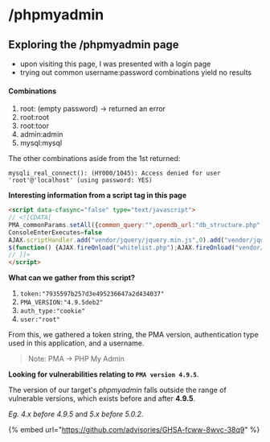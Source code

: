 # /phpmyadmin

## Exploring the /phpmyadmin page

* upon visiting this page, I was presented with a login page
* trying out common username:password combinations yield no results

#### **Combinations**

1. root: (empty password) -> returned an error
2. root:root
3. root:toor
4. admin:admin
5. mysql:mysql

The other combinations aside from the 1st returned:

`mysqli_real_connect(): (HY000/1045): Access denied for user 'root'@'localhost' (using password: YES)`

**Interesting information from a script tag in this page**

```html
<script data-cfasync="false" type="text/javascript">
// <![CDATA[
PMA_commonParams.setAll({common_query:"",opendb_url:"db_structure.php",lang:"en",server:"1",table:"",db:"",token:"7935597b257d3e495236647a2d434037",text_dir:"ltr",show_databases_navigation_as_tree:true,pma_text_default_tab:"Browse",pma_text_left_default_tab:"Structure",pma_text_left_default_tab2:false,LimitChars:"50",pftext:"",confirm:true,LoginCookieValidity:"1440",session_gc_maxlifetime:"1440",logged_in:false,is_https:false,rootPath:"/phpmyadmin/",arg_separator:"&",PMA_VERSION:"4.9.5deb2",auth_type:"cookie",user:"root"});
ConsoleEnterExecutes=false
AJAX.scriptHandler.add("vendor/jquery/jquery.min.js",0).add("vendor/jquery/jquery-migrate.js",0).add("whitelist.php",1).add("vendor/sprintf.js",1).add("ajax.js",0).add("keyhandler.js",1).add("vendor/jquery/jquery-ui.min.js",0).add("vendor/js.cookie.js",1).add("vendor/jquery/jquery.mousewheel.js",0).add("vendor/jquery/jquery.event.drag-2.2.js",0).add("vendor/jquery/jquery.validate.js",0).add("vendor/jquery/jquery-ui-timepicker-addon.js",0).add("vendor/jquery/jquery.ba-hashchange-1.3.js",0).add("vendor/jquery/jquery.debounce-1.0.5.js",0).add("menu-resizer.js",1).add("cross_framing_protection.js",0).add("rte.js",1).add("vendor/tracekit.js",1).add("error_report.js",1).add("messages.php",0).add("config.js",1).add("doclinks.js",1).add("functions.js",1).add("navigation.js",1).add("indexes.js",1).add("common.js",1).add("page_settings.js",1).add("shortcuts_handler.js",1).add("vendor/codemirror/lib/codemirror.js",0).add("vendor/codemirror/mode/sql/sql.js",0).add("vendor/codemirror/addon/runmode/runmode.js",0).add("vendor/codemirror/addon/hint/show-hint.js",0).add("vendor/codemirror/addon/hint/sql-hint.js",0).add("vendor/codemirror/addon/lint/lint.js",0).add("codemirror/addon/lint/sql-lint.js",0).add("console.js",1);
$(function() {AJAX.fireOnload("whitelist.php");AJAX.fireOnload("vendor/sprintf.js");AJAX.fireOnload("keyhandler.js");AJAX.fireOnload("vendor/js.cookie.js");AJAX.fireOnload("menu-resizer.js");AJAX.fireOnload("rte.js");AJAX.fireOnload("vendor/tracekit.js");AJAX.fireOnload("error_report.js");AJAX.fireOnload("config.js");AJAX.fireOnload("doclinks.js");AJAX.fireOnload("functions.js");AJAX.fireOnload("navigation.js");AJAX.fireOnload("indexes.js");AJAX.fireOnload("common.js");AJAX.fireOnload("page_settings.js");AJAX.fireOnload("shortcuts_handler.js");AJAX.fireOnload("console.js");});
// ]]>
</script>

```

**What can we gather from this script?**

1. `token:"7935597b257d3e495236647a2d434037"`&#x20;
2. `PMA_VERSION:"4.9.5deb2"`
3. `auth_type:"cookie"`
4. `user:"root"`&#x20;



From this, we gathered a token string, the PMA version, authentication type used in this application, and a username.

> Note: PMA -> PHP My Admin

**Looking for vulnerabilities relating to `PMA version 4.9.5`**.

The version of our target's _phpmyadmin_ falls outside the range of vulnerable versions, which exists before and after **4.9.5**.

_Eg. 4.x before 4.9.5_ and _5.x before 5.0.2_.&#x20;

{% embed url="https://github.com/advisories/GHSA-fcww-8wvc-38q9" %}

&#x20;
